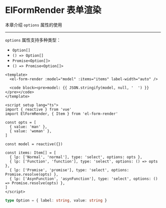 # ElFormRender 表单渲染

本章介绍 `options` 属性的使用

---

`options` 属性支持多种类型：
- `Option[]`  
- `() => Option[]`  
- `Promise<Option[]>` 
- `() => Promise<Option[]>` 

```vue preview
<template>
  <el-form-render :model="model" :items="items" label-width="auto" />
  
  <code block><pre>model: {{ JSON.stringify(model, null, '  ') }}</pre></code>
</template>

<script setup lang="ts">
import { reactive } from 'vue'
import ElFormRender, { Item } from 'el-form-render'

const opts = [
  { value: 'man' },
  { value: 'woman' },
]

const model = reactive({})

const items: Item[] = [
  { lp: ['Normal', 'normal'], type: 'select', options: opts },
  { lp: ['Function', 'function'], type: 'select', options: () => opts },
  { lp: ['Promise', 'promise'], type: 'select', options: Promise.resolve(opts) },
  { lp: ['AsynFunction', 'asynFunction'], type: 'select', options: () => Promise.resolve(opts) },
]
</script>
```

```ts
type Option = { label: string, value: string }
```